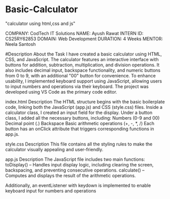# Basic-Calculator
"calculator using html,css and js"

COMPANY: CodTech IT Solutions
NAME: Ayush Rawat
INTERN ID: CS25RY62853
DOMAIN: Web Development
DURATION: 4 Weeks
MENTOR: Neela Santosh

#Description About the Task
I have created a basic calculator using HTML, CSS, and JavaScript. The calculator features an interactive interface with buttons for addition, subtraction, multiplication, and division operations. It also includes decimal input, backspace functionality, and numeric buttons from 0 to 9, with an additional "00" button for convenience.
To enhance usability, I implemented keyboard support using JavaScript, allowing users to input numbers and operations via their keyboard. The project was developed using VS Code as the primary code editor.

index.html Description
The HTML structure begins with the basic boilerplate code, linking both the JavaScript (app.js) and CSS (style.css) files. Inside a calculator class, I created an input field for the display. Under a button class, I added all the necessary buttons, including:
Numbers (0-9 and 00)
Decimal point (.)
Backspace
Basic arithmetic operations (+, -, *, /)
Each button has an onClick attribute that triggers corresponding functions in app.js.

style.css Description
This file contains all the styling rules to make the calculator visually appealing and user-friendly.

app.js Description
The JavaScript file includes two main functions:
toDisplay() – Handles input display logic, including clearing the screen, backspacing, and preventing consecutive operations.
calculate() – Computes and displays the result of the arithmetic operations.

Additionally, an eventListener with keydown is implemented to enable keyboard input for numbers and operations
